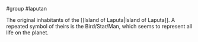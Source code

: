 #group #laputan 

The original inhabitants of the [[Island of Laputa|Island of Laputa]]. A repeated symbol of theirs is the Bird/Star/Man, which seems to represent all life on the planet.